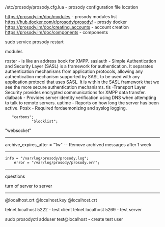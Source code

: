 /etc/prosody/prosody.cfg.lua - prosody configuration file location

https://prosody.im/doc/modules - prosody modules list
https://hub.docker.com/r/prosody/prosody/ - prosdy docker
https://prosody.im/doc/creating_accounts - account creation
https://prosody.im/doc/components - components

sudo service prosody restart

modules 

roster - is like an address book for XMPP.
saslauth - Simple Authentication and Security Layer (SASL) is a framework for
authentication. It separates authentication mechanisms from application protocols,
allowing any authentication mechanism supported by SASL to be used with any
application protocol that uses SASL. It is within the SASL framework that we see
the more secure authentication mechanisms.
tls -Transport Layer Security provides encrypted communications for XMPP data
transfer.
dialback - Provides server identity verification using DNS when attempting to talk to remote
servers.
uptime - Reports on how long the server has been active.
Posix - Required fordaemonizing and syslog logging.

       "carbons"; 
                "blocklist";
"websocket"

-----

archive_expires_after = "1w" -- Remove archived messages after 1 week

----
    info = "/var/log/prosody/prosody.log";
        error = "/var/log/prosody/prosody.err";

---
questions

turn of server to server 


---
@localhost.crt
@localhost.key @localhost.crt

telnet localhost 5222 - test client
telnet localhost 5269 - test server

sudo prosodyctl adduser test@localhost - create test user